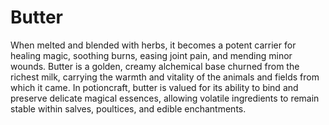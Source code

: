 # Butter

When melted and blended with herbs, it becomes a potent carrier for healing magic, soothing burns, easing joint pain, and mending minor wounds. Butter is a golden, creamy alchemical base churned from the richest milk, carrying the warmth and vitality of the animals and fields from which it came. In potioncraft, butter is valued for its ability to bind and preserve delicate magical essences, allowing volatile ingredients to remain stable within salves, poultices, and edible enchantments.

